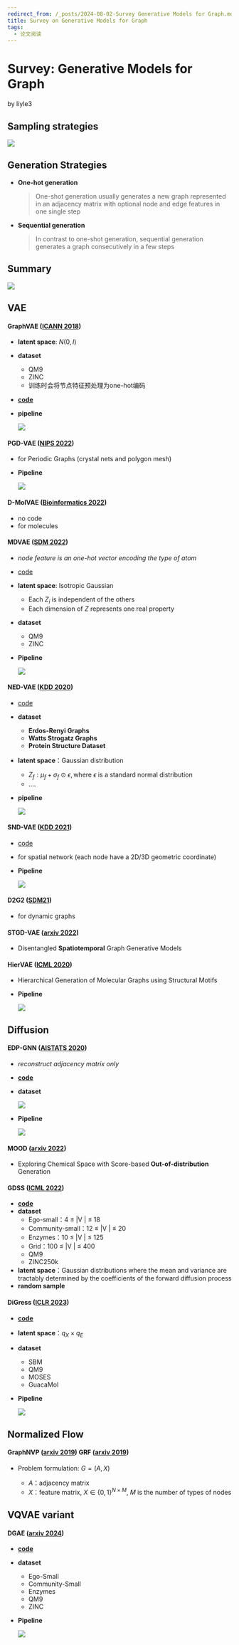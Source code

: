 ```yaml
---
redirect_from: /_posts/2024-08-02-Survey Generative Models for Graph.md
title: Survey on Generative Models for Graph
tags:
  - 论文阅读
---
```


# Survey: Generative Models for Graph

by liyle3



## Sampling strategies

![](https://raw.githubusercontent.com/liyle3/picgo-resources/main/202503051948623.png)





## Generation Strategies

* **One-hot generation**

  > One-shot generation usually generates a new graph represented in an adjacency matrix with optional node and edge features in one single step

* **Sequential generation**

  > In contrast to one-shot generation, sequential generation generates a graph consecutively in a few steps





## Summary

![](https://raw.githubusercontent.com/liyle3/picgo-resources/main/202503051948332.png)



## VAE

#### GraphVAE ([ICANN 2018](https://arxiv.org/pdf/1802.03480))

* **latent space**: $N(0, I)$
* **dataset**
  * QM9
  * ZINC
  * 训练时会将节点特征预处理为one-hot编码
* **[code](https://github.com/guydurant/GraphVAE)**

* **pipeline**

  ![](https://raw.githubusercontent.com/liyle3/picgo-resources/main/202503051948455.png)



#### PGD-VAE ([NIPS 2022](https://arxiv.org/pdf/2201.11932))

* for Periodic Graphs (crystal nets and polygon mesh)

* **Pipeline**

  ![](https://raw.githubusercontent.com/liyle3/picgo-resources/main/202503051948213.png)



#### D-MolVAE ([Bioinformatics 2022](https://cs.emory.edu/~lzhao41/materials/papers/Small_Molecule_Generation_via_Disentangled_Representation_Learning_Bioinformatics__Copy_%20(1).pdf))

* no code
* for molecules



#### MDVAE ([SDM 2022](https://arxiv.org/pdf/2203.00412))

* *node feature is an one-hot vector encoding the type of atom*

* [code](https://github.com/yuanqidu/MDVAE)

* **latent space**: Isotropic Gaussian

  * Each $Z_i$ is independent of the others
  * Each dimension of $Z$ represents one real property

* **dataset**

  * QM9
  * ZINC

* **Pipeline**

  ![](https://raw.githubusercontent.com/liyle3/picgo-resources/main/202503051948263.png)



#### NED-VAE ([KDD 2020](https://arxiv.org/pdf/2006.05385))

* [code](https://github.com/xguo7/NED-VAE) 

* **dataset**

  * **Erdos-Renyi Graphs**
  * **Watts Strogatz Graphs**
  * **Protein Structure Dataset**

* **latent space**：Gaussian distribution

  * $Z_f: \mu _f + \sigma _f \ \odot \ \epsilon, \text{where } \epsilon \text{ is a standard normal distribution}$
  * ....

* **pipeline**

  <img src="https://raw.githubusercontent.com/liyle3/picgo-resources/main/202503051948172.png" style="zoom:100%;" />



#### SND-VAE ([KDD 2021](https://cs.emory.edu/~lzhao41/materials/papers/KDD21__Spatial_Graphs_Disentanglement_preprinted.pdf))

* [code](https://github.com/xguo7/SND-VAE) 

* for spatial network (each node have a 2D/3D geometric coordinate)

* **Pipeline**

  ![](https://raw.githubusercontent.com/liyle3/picgo-resources/main/202503051948827.png)



#### **D2G2** ([SDM21](https://arxiv.org/pdf/2010.07276))

* for dynamic graphs



#### STGD-VAE ([arxiv 2022](https://arxiv.org/pdf/2203.00411))

* Disentangled **Spatiotemporal** Graph Generative Models



#### HierVAE ([ICML 2020](https://arxiv.org/pdf/2002.03230))

* Hierarchical Generation of Molecular Graphs using Structural Motifs

* **Pipeline**

  ![](https://raw.githubusercontent.com/liyle3/picgo-resources/main/202503051948365.png)





## Diffusion

#### EDP-GNN ([AISTATS 2020](https://arxiv.org/pdf/2003.00638))

* *reconstruct adjacency matrix only*

* **[code](https://github.com/ermongroup/GraphScoreMatching)**

* **dataset**

  ![](./figures/EDPGNN-dataset.png)

* **Pipeline**

  ![](https://raw.githubusercontent.com/liyle3/picgo-resources/main/202503051948283.png)



#### MOOD ([arxiv 2022](https://arxiv.org/pdf/2206.07632))

* Exploring Chemical Space with Score-based **Out-of-distribution** Generation



#### GDSS ([ICML 2022](https://arxiv.org/pdf/2202.02514))

* **[code](https://github.com/harryjo97/GDSS)**
* **dataset**
  * Ego-small：4 ≤ |V | ≤ 18
  * Community-small：12 ≤ |V | ≤ 20
  * Enzymes：10 ≤ |V | ≤ 125
  * Grid：100 ≤ |V | ≤ 400
  * QM9
  * ZINC250k
* **latent space**：Gaussian distributions where the mean and variance are tractably determined by the coefficients of the forward diffusion process
* **random sample**



#### DiGress ([ICLR 2023](https://arxiv.org/pdf/2209.14734))

* **[code](https://github.com/cvignac/DiGress)**
* **latent space**：$q_X \times q_E$

* **dataset**

  * SBM
  * QM9
  * MOSES
  * GuacaMol

* **Pipeline**

  ![](https://raw.githubusercontent.com/liyle3/picgo-resources/main/202503051948769.png)



## Normalized Flow

#### GraphNVP ([arxiv 2019](https://arxiv.org/pdf/1905.11600)) GRF ([arxiv 2019](https://arxiv.org/pdf/2203.06714))

* Problem formulation: $G = (A, X)$

  * $A$：adjacency matrix
  * $X$：feature matrix, $X \in \{0, 1\}^{N \times M}$, $M$ is the number of types of nodes

   





## VQVAE variant

#### DGAE ([arxiv 2024](https://arxiv.org/pdf/2306.07735))

* **[code](https://github.com/yoboget/dgae)**

* **dataset**

  * Ego-Small
  * Community-Small
  * Enzymes
  * QM9
  * ZINC

* **Pipeline**

  ![](https://raw.githubusercontent.com/liyle3/picgo-resources/main/202503051948711.png)


